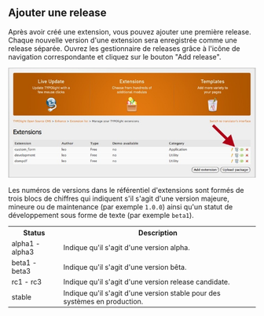 ## Ajouter une release

Après avoir créé une extension, vous pouvez ajouter une première release. 
Chaque nouvelle version d'une extension sera enregistrée comme une release 
séparée. Ouvrez les gestionnaire de releases grâce à l'icône de navigation 
correspondante et cliquez sur le bouton "Add release".

![](images/add-release.jpg)

Les numéros de versions dans le référentiel d'extensions sont formés de trois 
blocs de chiffres qui indiquent s'il s'agit d'une version majeure, mineure ou 
de maintenance (par exemple `1.0.0`) ainsi qu'un statut de développement sous 
forme de texte (par exemple `beta1`).

<table>
<tr>
  <th>Status</th>
  <th>Description</th>
</tr>
<tr>
  <td>alpha1 - alpha3</td>
  <td>Indique qu'il s'agit d'une version alpha.</td>
</tr>
<tr>
  <td>beta1 - beta3</td>
  <td>Indique qu'il s'agit d'une version bêta.</td>
</tr>
<tr>
  <td>rc1 - rc3</td>
  <td>Indique qu'il s'agit d'une version release candidate.</td>
</tr>
<tr>
  <td>stable</td>
  <td>Indique qu'il s'agit d'une version stable pour des systèmes en 
  production.</td>
</tr>
</table>
